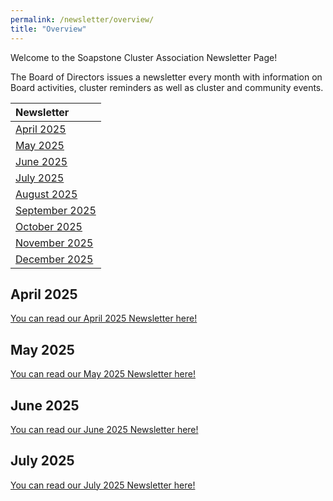 ```yaml
---
permalink: /newsletter/overview/
title: "Overview"
---
```


Welcome to the Soapstone Cluster Association Newsletter Page!

The Board of Directors issues a newsletter every month with information on Board activities, 
cluster reminders as well as cluster and community events.  

| Newsletter                  |
|:----------------------------|
| [April 2025](#april-2025) |
| [May 2025](#may-2025)     |
| [June 2025](#june-2025) |
| [July 2025](#july-2025) |
| [August 2025](#august-2025) |
| [September 2025](#september-2025) |
| [October 2025](#october-2025) |
| [November 2025](#november-2025) |
| [December 2025](#december-2025) |


## April 2025

<a href="newsletter-april-2025.md">You can read our April 2025 Newsletter here!</a>

## May 2025

<a href="newsletter-may-2025.md">You can read our May 2025 Newsletter here!</a>

## June 2025

<a href="newsletter-june-2025.md">You can read our June 2025 Newsletter here!</a>

## July 2025

<a href="newsletter-july-2025.md">You can read our July 2025 Newsletter here!</a>
